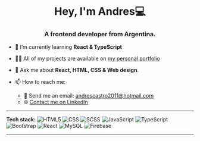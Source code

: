 <h1 align="center">Hey, I'm Andres💻</h1>
<h3 align="center">A frontend developer from Argentina.</h3>

- 🌱 I’m currently learning **React & TypeScript**

- 👨‍💻 All of my projects are available on [my personal portfolio](https://andres/)
- 💬 Ask me about **React, HTML, CSS & Web design**.

- 📫 How to reach me:
  - 📧 Send me an email: andrescastro2011@hotmail.com
  - 🌐 [Contact me on LinkedIn](https://www.linkedin.com/in/andres-castro-664a731a2/)
<hr>

**Tech stack:**
  ![HTML5](https://img.shields.io/badge/-HTML5-FFFFFF?style=flat&logo=HTML5)
  ![CSS](https://img.shields.io/badge/-CSS-FFFFFF?style=flat&logo=CSS3&logoColor=1572B6)
  ![SCSS](https://img.shields.io/badge/-SCSS-FFFFFF?style=flat&logo=sass&logoColor=1572B6)
  ![JavaScript](https://img.shields.io/badge/-JavaScript-FFFFFF?style=flat&logo=javascript)
  ![TypeScript](https://img.shields.io/badge/-Typescript-blue)
  ![Bootstrap](https://img.shields.io/badge/-Bootstrap-FFFFFF?style=flat&logo=bootstrap&logoColor=563D7C)
  ![React](https://img.shields.io/badge/-React-FFFFFF?style=flat&logo=react)
  ![MySQL](https://img.shields.io/badge/-MySQL-FFFFFF?style=flat&logo=mysql)
  ![Firebase](https://img.shields.io/badge/-Firebase-FFFFFF?style=flat&logo=firebase)
<hr>
